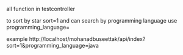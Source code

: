 all function in testcontroller

to sort by star  sort=1 and can search by programming language use programming_language= 

example http://localhost/mohanadbuseettak/api/index?sort=1&programming_language=java

